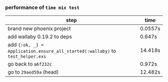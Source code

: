### performance of `time mix test`

| step | time |
| ---- | ---- |
| brand new phoenix project | 0.0557s |
| add wallaby 0.19.2 to deps | 0.647s |
| add `{:ok, _} = Application.ensure_all_started(:wallaby)` to `test_helper.exs` | 14.418s |
| go back to `a6f232c` | 0.972s |
| go to `29aed59a` (head) | 12.482s |

